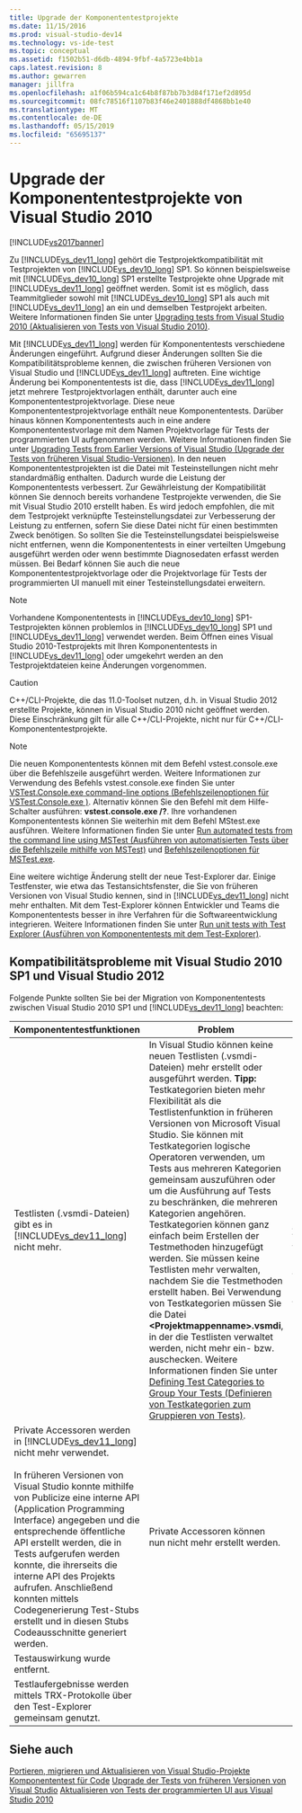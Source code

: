 ```yaml
---
title: Upgrade der Komponententestprojekte
ms.date: 11/15/2016
ms.prod: visual-studio-dev14
ms.technology: vs-ide-test
ms.topic: conceptual
ms.assetid: f1502b51-d6db-4894-9fbf-4a5723e4bb1a
caps.latest.revision: 8
ms.author: gewarren
manager: jillfra
ms.openlocfilehash: a1f06b594ca1c64b8f87bb7b3d84f171ef2d895d
ms.sourcegitcommit: 08fc78516f1107b83f46e2401888df4868bb1e40
ms.translationtype: MT
ms.contentlocale: de-DE
ms.lasthandoff: 05/15/2019
ms.locfileid: "65695137"
---
```

# <a name="upgrade-visual-studio-2010-unit-test-projects"></a>Upgrade der Komponententestprojekte von Visual Studio 2010
[!INCLUDE[vs2017banner](../includes/vs2017banner.md)]

Zu [!INCLUDE[vs_dev11_long](../includes/vs-dev11-long-md.md)] gehört die Testprojektkompatibilität mit Testprojekten von [!INCLUDE[vs_dev10_long](../includes/vs-dev10-long-md.md)] SP1. So können beispielsweise mit [!INCLUDE[vs_dev10_long](../includes/vs-dev10-long-md.md)] SP1 erstellte Testprojekte ohne Upgrade mit [!INCLUDE[vs_dev11_long](../includes/vs-dev11-long-md.md)] geöffnet werden. Somit ist es möglich, dass Teammitglieder sowohl mit [!INCLUDE[vs_dev10_long](../includes/vs-dev10-long-md.md)] SP1 als auch mit [!INCLUDE[vs_dev11_long](../includes/vs-dev11-long-md.md)] an ein und demselben Testprojekt arbeiten. Weitere Informationen finden Sie unter [Upgrading tests from Visual Studio 2010 (Aktualisieren von Tests von Visual Studio 2010)](https://msdn.microsoft.com/e9c8b7f6-bd72-448e-8edb-d090dcc5cf52).

 Mit [!INCLUDE[vs_dev11_long](../includes/vs-dev11-long-md.md)] werden für Komponententests verschiedene Änderungen eingeführt. Aufgrund dieser Änderungen sollten Sie die Kompatibilitätsprobleme kennen, die zwischen früheren Versionen von Visual Studio und [!INCLUDE[vs_dev11_long](../includes/vs-dev11-long-md.md)] auftreten. Eine wichtige Änderung bei Komponententests ist die, dass [!INCLUDE[vs_dev11_long](../includes/vs-dev11-long-md.md)] jetzt mehrere Testprojektvorlagen enthält, darunter auch eine Komponententestprojektvorlage. Diese neue Komponententestprojektvorlage enthält neue Komponententests. Darüber hinaus können Komponententests auch in eine andere Komponententestvorlage mit dem Namen Projektvorlage für Tests der programmierten UI aufgenommen werden. Weitere Informationen finden Sie unter [Upgrading Tests from Earlier Versions of Visual Studio (Upgrade der Tests von früheren Visual Studio-Versionen)](https://msdn.microsoft.com/e9c8b7f6-bd72-448e-8edb-d090dcc5cf52). In den neuen Komponententestprojekten ist die Datei mit Testeinstellungen nicht mehr standardmäßig enthalten. Dadurch wurde die Leistung der Komponententests verbessert. Zur Gewährleistung der Kompatibilität können Sie dennoch bereits vorhandene Testprojekte verwenden, die Sie mit Visual Studio 2010 erstellt haben. Es wird jedoch empfohlen, die mit dem Testprojekt verknüpfte Testeinstellungsdatei zur Verbesserung der Leistung zu entfernen, sofern Sie diese Datei nicht für einen bestimmten Zweck benötigen. So sollten Sie die Testeinstellungsdatei beispielsweise nicht entfernen, wenn die Komponententests in einer verteilten Umgebung ausgeführt werden oder wenn bestimmte Diagnosedaten erfasst werden müssen. Bei Bedarf können Sie auch die neue Komponententestprojektvorlage oder die Projektvorlage für Tests der programmierten UI manuell mit einer Testeinstellungsdatei erweitern.

> [!NOTE]
> Vorhandene Komponententests in [!INCLUDE[vs_dev10_long](../includes/vs-dev10-long-md.md)] SP1-Testprojekten können problemlos in [!INCLUDE[vs_dev10_long](../includes/vs-dev10-long-md.md)] SP1 und [!INCLUDE[vs_dev11_long](../includes/vs-dev11-long-md.md)] verwendet werden. Beim Öffnen eines Visual Studio 2010-Testprojekts mit Ihren Komponententests in [!INCLUDE[vs_dev11_long](../includes/vs-dev11-long-md.md)] oder umgekehrt werden an den Testprojektdateien keine Änderungen vorgenommen.

> [!CAUTION]
> C++/CLI-Projekte, die das 11.0-Toolset nutzen, d.h. in Visual Studio 2012 erstellte Projekte, können in Visual Studio 2010 nicht geöffnet werden. Diese Einschränkung gilt für alle C++/CLI-Projekte, nicht nur für C++/CLI-Komponententestprojekte.

> [!NOTE]
> Die neuen Komponententests können mit dem Befehl vstest.console.exe über die Befehlszeile ausgeführt werden. Weitere Informationen zur Verwendung des Befehls vstest.console.exe finden Sie unter [VSTest.Console.exe command-line options (Befehlszeilenoptionen für VSTest.Console.exe )](https://msdn.microsoft.com/library/52e1689d-b1a8-4589-bd98-99a55acd0a11). Alternativ können Sie den Befehl mit dem Hilfe-Schalter ausführen: **vstest.console.exe /?**. Ihre vorhandenen Komponententests können Sie weiterhin mit dem Befehl MStest.exe ausführen. Weitere Informationen finden Sie unter [Run automated tests from the command line using MSTest (Ausführen von automatisierten Tests über die Befehlszeile mithilfe von MSTest)](https://msdn.microsoft.com/library/39b61ad0-0055-44b5-963f-25d8a6b51581) und [Befehlszeilenoptionen für MSTest.exe](https://msdn.microsoft.com/library/8813ba7f-e790-4e92-9f91-7080508a1c36).

 Eine weitere wichtige Änderung stellt der neue Test-Explorer dar. Einige Testfenster, wie etwa das Testansichtsfenster, die Sie von früheren Versionen von Visual Studio kennen, sind in [!INCLUDE[vs_dev11_long](../includes/vs-dev11-long-md.md)] nicht mehr enthalten. Mit dem Test-Explorer können Entwickler und Teams die Komponententests besser in ihre Verfahren für die Softwareentwicklung integrieren. Weitere Informationen finden Sie unter [Run unit tests with Test Explorer (Ausführen von Komponententests mit dem Test-Explorer)](../test/run-unit-tests-with-test-explorer.md).

## <a name="compatibility-issues-between-visual-studio-2010-sp1-and-visual-studio-2012"></a>Kompatibilitätsprobleme mit Visual Studio 2010 SP1 und Visual Studio 2012
 Folgende Punkte sollten Sie bei der Migration von Komponententests zwischen Visual Studio 2010 SP1 und [!INCLUDE[vs_dev11_long](../includes/vs-dev11-long-md.md)] beachten:

|Komponententestfunktionen|Problem|Lösung|
|-----------------------------|-----------|--------------|
|Testlisten (.vsmdi-Dateien) gibt es in [!INCLUDE[vs_dev11_long](../includes/vs-dev11-long-md.md)] nicht mehr.|In Visual Studio können keine neuen Testlisten (.vsmdi-Dateien) mehr erstellt oder ausgeführt werden. **Tipp:**  Testkategorien bieten mehr Flexibilität als die Testlistenfunktion in früheren Versionen von Microsoft Visual Studio. Sie können mit Testkategorien logische Operatoren verwenden, um Tests aus mehreren Kategorien gemeinsam auszuführen oder um die Ausführung auf Tests zu beschränken, die mehreren Kategorien angehören. Testkategorien können ganz einfach beim Erstellen der Testmethoden hinzugefügt werden. Sie müssen keine Testlisten mehr verwalten, nachdem Sie die Testmethoden erstellt haben. Bei Verwendung von Testkategorien müssen Sie die Datei **\<Projektmappenname>.vsmdi**, in der die Testlisten verwaltet werden, nicht mehr ein- bzw. auschecken. Weitere Informationen finden Sie unter [Defining Test Categories to Group Your Tests (Definieren von Testkategorien zum Gruppieren von Tests)](https://msdn.microsoft.com/library/2c26a648-f068-4d60-99b6-b9747b7bdbc9).|- Zur Gewährleistung der Kompatibilität mit den vorhandenen Testprojekten, bei denen Testlisten verwendet werden, können .vsmdi-Dateien nach wie vor mit Visual Studio bearbeitet werden.<br />- In Visual Studio können migrierte Testlisten zwar nicht ausgeführt werden. Dies ist jedoch mit dem Befehl mstest.exe über die Befehlszeile möglich. Weitere Informationen hierzu finden Sie unter [Run automated tests from the command line using MSTest (Ausführen von automatisierten Tests über die Befehlszeile mit MSTest)](https://msdn.microsoft.com/library/39b61ad0-0055-44b5-963f-25d8a6b51581)<br />- Wenn Sie bisher eine Testliste in der Builddefinition verwendet haben, können Sie diese Testliste weiterhin verwenden. Weitere Informationen finden Sie unter [Vorgehensweise: Konfigurieren und Ausführen planmäßiger Tests, nachdem die Anwendung](https://msdn.microsoft.com/32acfeb1-b1aa-4afb-8cfe-cc209e6183fd) und [Ausführen von Tests im Buildprozess](https://msdn.microsoft.com/library/d05743a1-c5cf-447e-bed9-bed3cb595e38).|
|Private Accessoren werden in [!INCLUDE[vs_dev11_long](../includes/vs-dev11-long-md.md)] nicht mehr verwendet.<br /><br /> In früheren Versionen von Visual Studio konnte mithilfe von Publicize eine interne API (Application Programming Interface) angegeben und die entsprechende öffentliche API erstellt werden, die in Tests aufgerufen werden konnte, die ihrerseits die interne API des Projekts aufrufen. Anschließend konnten mittels Codegenerierung Test-Stubs erstellt und in diesen Stubs Codeausschnitte generiert werden.|Private Accessoren können nun nicht mehr erstellt werden.|<ul><li>Visual Studio 2010-Testprojekte werden in [!INCLUDE[vs_dev11_long](../includes/vs-dev11-long-md.md)] kompiliert und ausgeführt. Der Build enthält Ausgabewarnungen.</li><li>Wenn Sie interne APIs testen müssen, haben Sie folgende Möglichkeiten:<br /><br /> <ul><li>Verwenden Sie die <xref:Microsoft.VisualStudio.TestTools.UnitTesting.PrivateObject>-Klasse für den Zugriff auf interne und private APIs in Ihrem Code. Sie finden diese in der Microsoft.VisualStudio.QualityTools.UnitTestFramework.dll-Assembly.</li><li>Erstellen Sie ein Reflektionsframework, das den Code für den Zugriff auf interne und private APIs spiegelt.</li><li>Beim Zugriff auf internen Code können Sie möglicherweise mit <xref:System.Runtime.CompilerServices.InternalsVisibleToAttribute> auf Ihre APIs zugreifen, sodass Ihr Testcode Zugriff auf die internen APIs hat.</li></ul></li></ul>|
|Testauswirkung wurde entfernt.|||
|Testlaufergebnisse werden mittels TRX-Protokolle über den Test-Explorer gemeinsam genutzt.||TRX-Protokolle können nach wie vor sowohl über die Befehlszeile als auch über Team Build abgerufen werden.|

## <a name="see-also"></a>Siehe auch
 [Portieren, migrieren und Aktualisieren von Visual Studio-Projekte](../porting/porting-migrating-and-upgrading-visual-studio-projects.md) [Komponententest für Code](../test/unit-test-your-code.md) [Upgrade der Tests von früheren Versionen von Visual Studio](https://msdn.microsoft.com/e9c8b7f6-bd72-448e-8edb-d090dcc5cf52) [Aktualisieren von Tests der programmierten UI aus Visual Studio 2010](../test/upgrading-coded-ui-tests-from-visual-studio-2010.md)